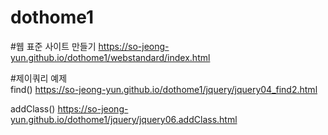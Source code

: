 # dothome1
#웹 표준 사이트 만들기
https://so-jeong-yun.github.io/dothome1/webstandard/index.html


#제이쿼리 예제<br>
find() https://so-jeong-yun.github.io/dothome1/jquery/jquery04_find2.html 

addClass() https://so-jeong-yun.github.io/dothome1/jquery/jquery06.addClass.html
